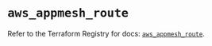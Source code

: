 # `aws_appmesh_route`

Refer to the Terraform Registry for docs: [`aws_appmesh_route`](https://registry.terraform.io/providers/hashicorp/aws/5.61.0/docs/resources/appmesh_route).
